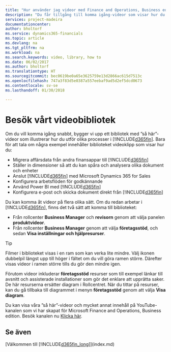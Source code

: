 ```yaml
---
title: "Hur använder jag videor med Finance and Operations, Business edition | Microsoft Docs"
description: "Du får tillgång till komma igång-videor som visar hur du utför vanliga uppgifter."
services: project-madeira
documentationcenter: 
author: bholtorf
ms.service: dynamics365-financials
ms.topic: article
ms.devlang: na
ms.tgt_pltfrm: na
ms.workload: na
ms.search.keywords: video, library, how to
ms.date: 06/02/2017
ms.author: bholtorf
ms.translationtype: HT
ms.sourcegitcommit: bec0619be0a65e3625759e13d2866ac615d7513c
ms.openlocfilehash: 747a3f83d5e0387a557eebaf9ad5d2ef5dcd0673
ms.contentlocale: sv-se
ms.lasthandoff: 01/30/2018

---
```

# <a name="visit-our-video-library"></a>Besök vårt videobibliotek
Om du vill komma igång snabbt, bygger vi upp ett bibliotek med ”så här”-videor som illustrerar hur du utför olika processer i [!INCLUDE[d365fin](includes/d365fin_md.md)]. Bara för att tala om några exempel innehåller biblioteket videoklipp som visar hur du:  

* Migrera affärsdata från andra finansappar till  [!INCLUDE[d365fin](includes/d365fin_md.md)]  
* Ställer in dimensioner så att du kan spåra och analysera olika dokument och enheter
* Anslut [!INCLUDE[d365fin](includes/d365fin_md.md)] med Microsoft Dynamics 365 for Sales
* Konfigurera arbetsflöden för godkännande  
* Använd Power BI med  [!INCLUDE[d365fin](includes/d365fin_md.md)]  
* Konfigurera e-post och skicka dokument direkt från  [!INCLUDE[d365fin](includes/d365fin_md.md)]  

Du kan komma åt videor på flera olika sätt. Om du redan arbetar i [!INCLUDE[d365fin](includes/d365fin_md.md)], finns det två sätt att komma till biblioteket:

* Från rollcenter **Business Manager** och **revisorn** genom att välja panelen **produktvideor**.  
* Från rollcenter **Business Manager** genom att välja **företagsstöd**, och sedan **Visa inställningar och hjälpresurser**.  

> [!Tip]  
> Filmer i biblioteket visas i en ram som kan verka lite mindre. Välj ikonen dubbelpil längst upp till höger i fältet om du vill göra ramen större. Därefter visas videor i ramen större tills du gör den mindre igen.  

Förutom videor inkluderar **företagsstöd** resurser som till exempel länkar till avsnitt och assisterade installationer som gör det enklare att upprätta saker. De här resurserna ersätter diagram i Rollcentret. När du tittar på resurser, kan du gå tillbaka till diagrammet i menyn **företagsstöd** genom att välja **Visa diagram**.  
  
Du kan visa våra ”så här”-videor och mycket annat innehåll på YouTube-kanalen som vi har skapat för Microsoft Finance and Operations, Business edition. Besök kanalen nu [Klicka här](https://go.microsoft.com/fwlink/?linkid=851533).

## <a name="see-also"></a>Se även
[Välkommen till [!INCLUDE[d365fin_long](includes/d365fin_long_md.md)]](index.md)

